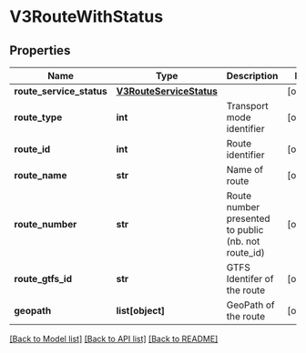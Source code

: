 # V3RouteWithStatus

## Properties
Name | Type | Description | Notes
------------ | ------------- | ------------- | -------------
**route_service_status** | [**V3RouteServiceStatus**](V3RouteServiceStatus.md) |  | [optional] 
**route_type** | **int** | Transport mode identifier | [optional] 
**route_id** | **int** | Route identifier | [optional] 
**route_name** | **str** | Name of route | [optional] 
**route_number** | **str** | Route number presented to public (nb. not route_id) | [optional] 
**route_gtfs_id** | **str** | GTFS Identifer of the route | [optional] 
**geopath** | **list[object]** | GeoPath of the route | [optional] 

[[Back to Model list]](../README.md#documentation-for-models) [[Back to API list]](../README.md#documentation-for-api-endpoints) [[Back to README]](../README.md)

